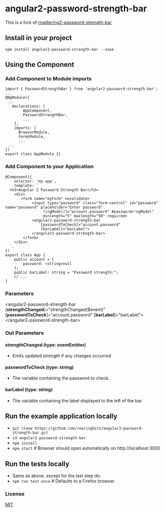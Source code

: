 # angular2-password-strength-bar

This is a fork of [rnadler/ng2-password-strength-bar](https://github.com/rnadler/ng2-password-strength-bar)

## Install in your project

`npm install angular2-password-strength-bar --save`

## Using the Component
### Add Component to Module imports
```
import { PasswordStrengthBar } from 'angular2-password-strength-bar';
...
@NgModule({
 ...
   declarations: [
        AppComponent,
        PasswordStrengthBar,
        ...
    ],
    imports: [
      BrowserModule,
      FormsModule,
      ...
 ...
})
export class AppModule {}
```
### Add Component to your Application
```
@Component({
    selector: 'my-app',
    template: `
  <h3>Angular 2 Password Strength Bar</h3>
    <div>
       <form name="myForm" novalidate>
            <input type="password" class="form-control" id="password" name="password" placeholder="Enter password"
                 [(ngModel)]="account.password" #password="ngModel"
                 minlength="5" maxlength="50" required>
            <angular2-password-strength-bar
                [passwordToCheck]="account.password"
                [barLabel]="barLabel">
            </angular2-password-strength-bar>
        </form>        
    </div>
  `,
})
export class App {
    public account = {
        password: <string>null
    };
    public barLabel: string = "Password strength:";
    // ...
}
```
### Parameters

\<angular2-password-strength-bar \(**strengthChanged**)\="strengthChanged($event)" \[**passwordToCheck**\]="account.password"  \[**barLabel**\]="barLabel"\> \</angular2-password-strength-bar\>

### Out Parameters

#### strengthChanged (type: eventEmitter)

- Emits updated strength if any changes occurred

#### passwordToCheck (type: string)

- The variable containing the password to check.

#### barLabel (type: string)

- The variable containing the label displayed to the left of the bar.

## Run the example application locally
- `git clone https://github.com/roaringbits/angular2-password-strength-bar.git`
- `cd angular2-password-strength-bar`
- `npm install`
- `npm start` # Browser should open automatically on http://localhost:3000

## Run the tests locally
- Same as above, except for the last step do:
- `npm run test-once`  # Defaults to a Firefox browser

### License

[MIT](https://tldrlegal.com/license/mit-license)
